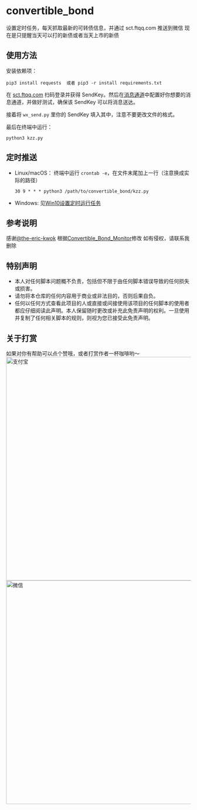 # convertible_bond
设置定时任务，每天抓取最新的可转债信息，并通过 sct.ftqq.com 推送到微信
现在是只提醒当天可以打的新债或者当天上市的新债

## 使用方法
安装依赖项：
```
pip3 install requests  或者 pip3 -r install requirements.txt
```

在 [sct.ftqq.com](https://sct.ftqq.com) 扫码登录并获得 SendKey。然后在[消息通道](https://sct.ftqq.com/forward)中配置好你想要的消息通道，并做好测试，确保该 SendKey 可以将消息送达。

接着将 `wx_send.py` 里你的 SendKey 填入其中，注意不要更改文件的格式。

最后在终端中运行：
```
python3 kzz.py
```

## 定时推送
- Linux/macOS：
  终端中运行 `crontab -e`，在文件末尾加上一行（注意换成实际的路径）
  ```
  30 9 * * * python3 /path/to/convertible_bond/kzz.py
  ```

- Windows:
  见[Win10设置定时运行任务](https://zhuanlan.zhihu.com/p/115187442)

## 参考说明
感谢[@the-eric-kwok](https://github.com/the-eric-kwok)
根据[Convertible_Bond_Monitor](https://github.com/the-eric-kwok/Convertible_Bond_Monitor.git)修改
如有侵权，请联系我删除

## 特别声明
* 本人对任何脚本问题概不负责，包括但不限于由任何脚本错误导致的任何损失或损害。
* 请勿将本仓库的任何内容用于商业或非法目的，否则后果自负。
* 任何以任何方式查看此项目的人或直接或间接使用该项目的任何脚本的使用者都应仔细阅读此声明。本人保留随时更改或补充此免责声明的权利。一旦使用并复制了任何相关脚本的规则，则视为您已接受此免责声明。

## 关于打赏
如果对你有帮助可以点个赞哦，或者打赏作者一杯咖啡哟～
<img width="609" alt="支付宝" src="https://user-images.githubusercontent.com/11848358/143569245-7b1fe1bd-d170-4327-b729-459ae191fbc1.png">
<img width="609" alt="微信" src="https://user-images.githubusercontent.com/11848358/143569385-553ec9d1-0cad-44bf-8dcb-c444218832c0.png">

